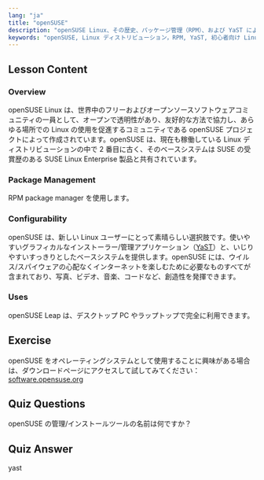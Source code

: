 ```yaml
---
lang: "ja"
title: "openSUSE"
description: "openSUSE Linux、その歴史、パッケージ管理（RPM）、および YaST による設定可能性について学びます。openSUSE が初心者にとって素晴らしい理由を発見してください。"
keywords: "openSUSE, Linux ディストリビューション，RPM, YaST, 初心者向け Linux, openSUSE チュートリアル，Linux ガイド"
---
```


## Lesson Content

### Overview

openSUSE Linux は、世界中のフリーおよびオープンソースソフトウェアコミュニティの一員として、オープンで透明性があり、友好的な方法で協力し、あらゆる場所での Linux の使用を促進するコミュニティである openSUSE プロジェクトによって作成されています。openSUSE は、現在も稼働している Linux ディストリビューションの中で 2 番目に古く、そのベースシステムは SUSE の受賞歴のある SUSE Linux Enterprise 製品と共有されています。

### Package Management

RPM package manager を使用します。

### Configurability

openSUSE は、新しい Linux ユーザーにとって素晴らしい選択肢です。使いやすいグラフィカルなインストーラー/管理アプリケーション（[YaST](http://yast.github.io/)）と、いじりやすいすっきりとしたベースシステムを提供します。openSUSE には、ウイルス/スパイウェアの心配なくインターネットを楽しむために必要なものすべてが含まれており、写真、ビデオ、音楽、コードなど、創造性を発揮できます。

### Uses

openSUSE Leap は、デスクトップ PC やラップトップで完全に利用できます。

## Exercise

openSUSE をオペレーティングシステムとして使用することに興味がある場合は、ダウンロードページにアクセスして試してみてください：[software.opensuse.org](https://software.opensuse.org/)

## Quiz Questions

openSUSE の管理/インストールツールの名前は何ですか？

## Quiz Answer

yast
